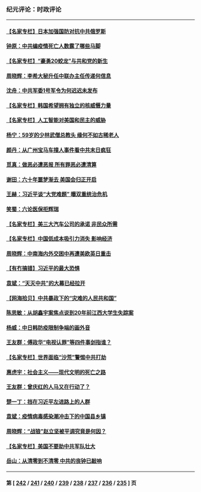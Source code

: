 ### 纪元评论：时政评论
---
#### [【名家专栏】日本加强国防对抗中共俄罗斯](../../pages/nsc1025/n13907657.md) 
#### [钟原：中共编疫情死亡人数露了哪些马脚](../../pages/nsc1025/n13907188.md) 
#### [【名家专栏】“豪勇20蛟龙”与共和党的新生](../../pages/nsc1025/n13906336.md) 
#### [周晓辉：李希大秘升任中联办主任传递何信息](../../pages/nsc1025/n13906999.md) 
#### [沈舟：中共军委1号军令为何迟迟未发布](../../pages/nsc1025/n13906695.md) 
#### [【名家专栏】韩国希望拥有独立的核威慑力量](../../pages/nsc1025/n13906335.md) 
#### [【名家专栏】人工智能对美国和民主的威胁](../../pages/nsc1025/n13904656.md) 
#### [杨宁：59岁的少林武僧总教头 缘何不如古稀老人](../../pages/nsc1025/n13906407.md) 
#### [颜丹：从广州宝马车撞人事件看中共末日疯狂](../../pages/nsc1025/n13906385.md) 
#### [觅真：做恶必遭恶报 所有罪恶必遭清算](../../pages/nsc1025/n13906159.md) 
#### [谢田：六十年噩梦渐去 美国会归正开启](../../pages/nsc1025/n13906104.md) 
#### [王赫：习近平谈“大党难题” 曝双重统治危机](../../pages/nsc1025/n13905937.md) 
#### [笑蜀：六论医保拒辉瑞](../../pages/nsc1025/n13905819.md) 
#### [【名家专栏】美三大汽车公司的承诺 非民众所需](../../pages/nsc1025/n13905510.md) 
#### [【名家专栏】中国低成本吸引力消失 影响经济](../../pages/nsc1025/n13905515.md) 
#### [周晓辉：中南海内外交困中再遭美欧英日重击](../../pages/nsc1025/n13905566.md) 
#### [【有冇搞错】习近平的最大恐惧](../../pages/nsc1025/n13905319.md) 
#### [袁斌：“天灭中共”的大幕已经拉开](../../pages/nsc1025/n13905204.md) 
#### [【网海拾贝】中共暴政下的“灾难的人民共和国”](../../pages/nsc1025/n13905215.md) 
#### [陈思敏：从胡鑫宇案焦点说到20年前江西大学生失踪案](../../pages/nsc1025/n13904892.md) 
#### [杨威：中日韩防疫限制争端的画外音](../../pages/nsc1025/n13905018.md) 
#### [王友群：傅政华“电视认罪”等四件事剑指谁？](../../pages/nsc1025/n13904741.md) 
#### [【名家专栏】世界面临“沙荒”警惕中共打劫](../../pages/nsc1025/n13904662.md) 
#### [惠虎宇：社会主义——现代文明的死亡之路](../../pages/nsc1025/n13904452.md) 
#### [王友群：曾庆红的人马又在行动了？](../../pages/nsc1025/n13903414.md) 
#### [楚一丁：挡在习近平左进路上的人群](../../pages/nsc1025/n13904349.md) 
#### [袁斌：疫情病毒感染潮冲击下的中国县乡镇](../../pages/nsc1025/n13904162.md) 
#### [周晓辉：“战狼”赵立坚被平调究竟是何因？](../../pages/nsc1025/n13904011.md) 
#### [【名家专栏】美国不要助中共军队壮大](../../pages/nsc1025/n13903865.md) 
#### [岳山：从清零到不清零 中共的丧钟已敲响](../../pages/nsc1025/n13903888.md) 

---
#### 第 [ [242](./242.md) / [241](./241.md) / [240](./240.md) / [239](./239.md) / [238](./238.md) / [237](./237.md) / [236](./236.md) / [235](./235.md) ] 页

